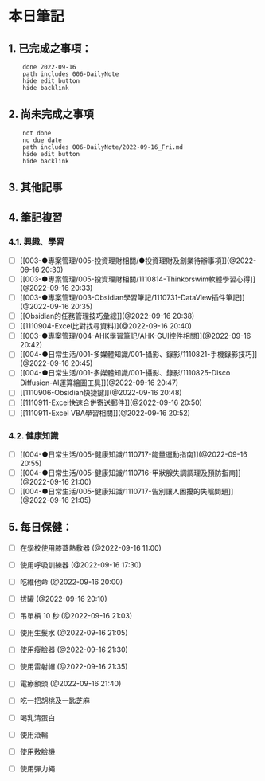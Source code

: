 
# 本日筆記


## 1. 已完成之事項：
```tasks
	done 2022-09-16
	path includes 006-DailyNote
	hide edit button 
	hide backlink
```

## 2. 尚未完成之事項
```tasks
	not done
	no due date
	path includes 006-DailyNote/2022-09-16_Fri.md
	hide edit button 
	hide backlink
```

## 3. 其他記事

## 4. 筆記複習
### 4.1. 興趣、學習
- [ ] [[003-●專案管理/005-投資理財相關/●投資理財及創業待辦事項]](@2022-09-16 20:30)
- [ ] [[003-●專案管理/005-投資理財相關/1110814-Thinkorswim軟體學習心得]](@2022-09-16 20:33)
- [ ] [[003-●專案管理/003-Obsidian學習筆記/1110731-DataView插件筆記]](@2022-09-16 20:35)
- [ ] [[Obsidian的任務管理技巧彙總]](@2022-09-16 20:38)
- [ ] [[1110904-Excel比對找尋資料]](@2022-09-16 20:40)
- [ ] [[003-●專案管理/004-AHK學習筆記/AHK-GUI控件相關]](@2022-09-16 20:42)
- [ ] [[004-●日常生活/001-多媒體知識/001-攝影、錄影/1110821-手機錄影技巧]](@2022-09-16 20:45)
- [ ] [[004-●日常生活/001-多媒體知識/001-攝影、錄影/1110825-Disco Diffusion-AI運算繪圖工具]](@2022-09-16 20:47)
- [ ] [[1110906-Obsidian快捷鍵]](@2022-09-16 20:48)
- [ ] [[1110911-Excel快速合併寄送郵件]](@2022-09-16 20:50)
- [ ] [[1110911-Excel VBA學習相關]](@2022-09-16 20:52)

### 4.2. 健康知識
- [ ] [[004-●日常生活/005-健康知識/1110717-能量運動指南]](@2022-09-16 20:55)
- [ ] [[004-●日常生活/005-健康知識/1110716-甲狀腺失調調理及預防指南]](@2022-09-16 21:00)
- [ ] [[004-●日常生活/005-健康知識/1110717-告別讓人困擾的失眠問題]](@2022-09-16 21:05)

## 5. 每日保健：
- [ ] 在學校使用膝蓋熱敷器 (@2022-09-16 11:00)
- [ ] 使用呼吸訓練器 (@2022-09-16 17:30)
- [ ] 吃維他命 (@2022-09-16 20:00)
- [ ] 拔罐 (@2022-09-16 20:10)
- [ ] 吊單槓 10 秒 (@2022-09-16 21:03)
- [ ] 使用生髮水 (@2022-09-16 21:05)
- [ ] 使用瘦臉器 (@2022-09-16 21:30)
- [ ] 使用雷射帽 (@2022-09-16 21:35)
- [ ] 電療額頭 (@2022-09-16 21:40)
- [ ] 吃一把胡桃及一匙芝麻
- [ ] 喝乳清蛋白
- [ ] 使用滾輪
- [ ] 使用敷臉機
- [ ] 使用彈力繩



